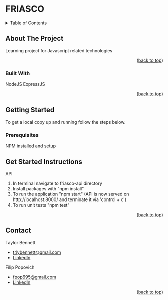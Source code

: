 <!-- Improved compatibility of back to top link: See: https://github.com/othneildrew/Best-README-Template/pull/73 -->
<a name="readme-top"></a>
<!--
*** Thanks for checking out the Best-README-Template. If you have a suggestion
*** that would make this better, please fork the repo and create a pull request
*** or simply open an issue with the tag "enhancement".
*** Don't forget to give the project a star!
*** Thanks again! Now go create something AMAZING! :D
-->


<!-- PROJECT LOGO -->
# FRIASCO


<!-- TABLE OF CONTENTS -->
<details>
  <summary>Table of Contents</summary>
  <ol>
    <li>
      <a href="#about-the-project">About The Project</a>
      <ul>
        <li><a href="#built-with">Built With</a></li>
      </ul>
    </li>
    <li><a href="#getting-started">Getting Started</a></li>
    <li><a href="#roadmap">Roadmap</a></li>
    <li><a href="#contact">Contact</a></li>
  </ol>
</details>


<!-- ABOUT THE PROJECT -->
## About The Project

Learning project for Javascript related technologies 

<p align="right">(<a href="#readme-top">back to top</a>)</p>

### Built With

NodeJS
ExpressJS

<p align="right">(<a href="#readme-top">back to top</a>)</p>


<!-- GETTING STARTED -->
## Getting Started

To get a local copy up and running follow the steps below.

### Prerequisites

NPM installed and setup

## Get Started Instructions

API
1. In terminal navigate to friasco-api directory
2. Install packages with "npm install"
3. To run the application "npm start" (API is now served on http://localhost:8000/ and terminate it via 'control + c')
4. To run unit tests "npm test"

<p align="right">(<a href="#readme-top">back to top</a>)</p>


<!-- CONTACT -->
## Contact

Taylor Bennett
- t4ybennett@gmail.com
- [LinkedIn](https://www.linkedin.com/in/t4ybennett)

Filip Popovich
- fpop695@gmail.com
- [LinkedIn](https://nz.linkedin.com/in/filip-popovich-428194150)

<p align="right">(<a href="#readme-top">back to top</a>)</p>
